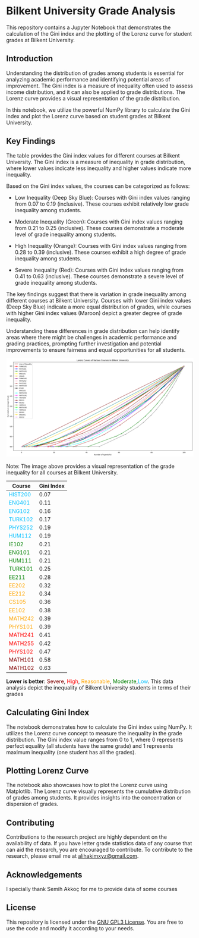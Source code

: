 # Bilkent University Grade Analysis

This repository contains a Jupyter Notebook that demonstrates the calculation of the Gini index and the plotting of the Lorenz curve for student grades at Bilkent University.

## Introduction
Understanding the distribution of grades among students is essential for analyzing academic performance and identifying potential areas of improvement. The Gini index is a measure of inequality often used to assess income distribution, and it can also be applied to grade distributions. The Lorenz curve provides a visual representation of the grade distribution.

In this notebook, we utilize the powerful NumPy library to calculate the Gini index and plot the Lorenz curve based on student grades at Bilkent University.

## Key Findings

The table provides the Gini index values for different courses at Bilkent University. The Gini index is a measure of inequality in grade distribution, where lower values indicate less inequality and higher values indicate more inequality.

Based on the Gini index values, the courses can be categorized as follows:

-  Low Inequality (Deep Sky Blue): Courses with Gini index values ranging from 0.07 to 0.19 (inclusive). These courses exhibit relatively low grade inequality among students.

-   Moderate Inequality (Green): Courses with Gini index values ranging from 0.21 to 0.25 (inclusive). These courses demonstrate a moderate level of grade inequality among students.

-   High Inequality (Orange): Courses with Gini index values ranging from 0.28 to 0.39 (inclusive). These courses exhibit a high degree of grade inequality among students.

-   Severe Inequality (Red): Courses with Gini index values ranging from 0.41 to 0.63 (inclusive). These courses demonstrate a severe level of grade inequality among students.

The key findings suggest that there is variation in grade inequality among different courses at Bilkent University. Courses with lower Gini index values (Deep Sky Blue) indicate a more equal distribution of grades, while courses with higher Gini index values (Maroon) depict a greater degree of grade inequality.

Understanding these differences in grade distribution can help identify areas where there might be challenges in academic performance and grading practices, prompting further investigation and potential improvements to ensure fairness and equal opportunities for all students.

![Grade Inequality](https://github.com/alihakimtaskiran/InequalityOfGrades/blob/main/All.png?raw=true)

Note: The image above provides a visual representation of the grade inequality for all courses at Bilkent University.


|Course|Gini Index|
|---|---|
|<font color="deepskyblue">HIST200</font>|0.07|
|<font color="deepskyblue">ENG401</font>|0.11|
|<font color="deepskyblue">ENG102</font>|0.16|
|<font color="deepskyblue">TURK102</font>|0.17|
|<font color="deepskyblue">PHYS252</font>|0.19|
|<font color="deepskyblue">HUM112</font>|0.19|
|<font color="green">IE102</font>|0.21|
|<font color="green">ENG101</font>|0.21|
|<font color="green">HUM111</font>|0.21|
|<font color="green">TURK101</font>|0.25|
|<font color="green">EE211</font>|0.28|
|<font color="orange">EE202</font>|0.32|
|<font color="orange">EE212</font>|0.34|
|<font color="orange">CS105</font>|0.36|
|<font color="orange">EE102</font>|0.38|
|<font color="orange">MATH242</font>|0.39|
|<font color="orange">PHYS101</font>|0.39|
|<font color="red">MATH241</font>|0.41|
|<font color="red">MATH255</font>|0.42|
|<font color="red">PHYS102</font>|0.47|
|<font color="maroon">MATH101</font>|0.58|
|<font color="maroon">MATH102</font>|0.63|
**Lower is better**: <font color="maroon">Severe</font>, <font color="red">High</font>, <font color="orange">Reasonable</font>, <font color="green">Moderate</font>,<font color="deepskyblue">Low</font>.
 This data analysis depict the inequality of Bilkent University students in terms of their grades

 

## Calculating Gini Index
The notebook demonstrates how to calculate the Gini index using NumPy. It utilizes the Lorenz curve concept to measure the inequality in the grade distribution. The Gini index value ranges from 0 to 1, where 0 represents perfect equality (all students have the same grade) and 1 represents maximum inequality (one student has all the grades).

## Plotting Lorenz Curve
The notebook also showcases how to plot the Lorenz curve using Matplotlib. The Lorenz curve visually represents the cumulative distribution of grades among students. It provides insights into the concentration or dispersion of grades.

## Contributing
Contributions to the research project are highly dependent on the availability of data. If you have letter grade statistics data of any course that can aid the research, you are encouraged to contribute.
To contribute to the research, please email me at alihakimxyz@gmail.com.

## Acknowledgements
I specially thank Semih Akkoç for me to provide data of some courses
## License
This repository is licensed under the [GNU GPL3 License](LICENSE). You are free to use the code and modify it according to your needs.
